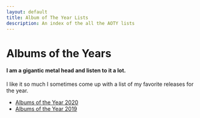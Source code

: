 ```yaml
---
layout: default
title: Album of The Year Lists
description: An index of the all the AOTY lists
---
```

# Albums of the Years

#### I am a gigantic metal head and listen to it a lot.

I like it so much I sometimes come up with a list of my favorite releases for the year.

* [Albums of the Year 2020](/AOTY/aoty-2020.html)
* [Albums of the Year 2019](/AOTY/aoty-2019.html)

